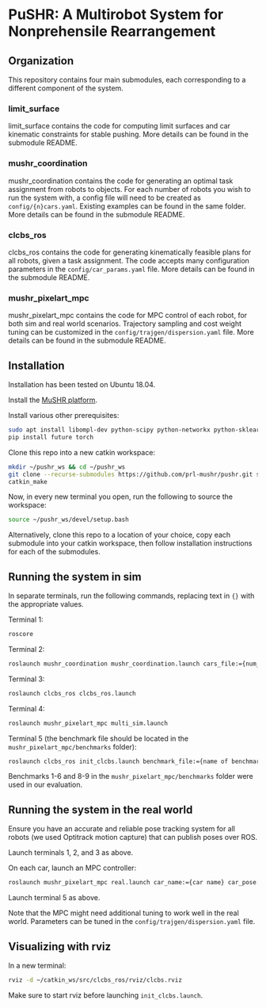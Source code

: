 # PuSHR: A Multirobot System for Nonprehensile Rearrangement

## Organization

This repository contains four main submodules, each corresponding to a different component of the system.

### limit_surface

limit_surface contains the code for computing limit surfaces and car kinematic constraints for stable pushing. More details can be found in the submodule README.

### mushr_coordination

mushr_coordination contains the code for generating an optimal task assignment from robots to objects. For each number of robots you wish to run the system with, a config file will need to be created as `config/{n}cars.yaml`. Existing examples can be found in the same folder. More details can be found in the submodule README.

### clcbs_ros

clcbs_ros contains the code for generating kinematically feasible plans for all robots, given a task assignment. The code accepts many configuration parameters in the `config/car_params.yaml` file. More details can be found in the submodule README.

### mushr_pixelart_mpc

mushr_pixelart_mpc contains the code for MPC control of each robot, for both sim and real world scenarios. Trajectory sampling and cost weight tuning can be customized in the `config/trajgen/dispersion.yaml` file. More details can be found in the submodule README.

## Installation

Installation has been tested on Ubuntu 18.04.

Install the [MuSHR platform](https://mushr.io/tutorials/quickstart/).

Install various other prerequisites:

```bash
sudo apt install libompl-dev python-scipy python-networkx python-sklearn
pip install future torch
```

Clone this repo into a new catkin workspace:

```bash
mkdir ~/pushr_ws && cd ~/pushr_ws
git clone --recurse-submodules https://github.com/prl-mushr/pushr.git src
catkin_make
```

Now, in every new terminal you open, run the following to source the workspace:

```bash
source ~/pushr_ws/devel/setup.bash
```

Alternatively, clone this repo to a location of your choice, copy each submodule into your catkin workspace, then follow installation instructions for each of the submodules.

## Running the system in sim

In separate terminals, run the following commands, replacing text in `{}` with the appropriate values.

Terminal 1:

```bash
roscore
```

Terminal 2:

```bash
roslaunch mushr_coordination mushr_coordination.launch cars_file:={num_cars}cars.yaml
```

Terminal 3:

```bash
roslaunch clcbs_ros clcbs_ros.launch
```

Terminal 4:

```bash
roslaunch mushr_pixelart_mpc multi_sim.launch
```

Terminal 5 (the benchmark file should be located in the `mushr_pixelart_mpc/benchmarks` folder):

```bash
roslaunch clcbs_ros init_clcbs.launch benchmark_file:={name of benchmark_file.yaml}
```

Benchmarks 1-6 and 8-9 in the `mushr_pixelart_mpc/benchmarks` folder were used in our evaluation.

## Running the system in the real world

Ensure you have an accurate and reliable pose tracking system for all robots (we used Optitrack motion capture) that can publish poses over ROS.

Launch terminals 1, 2, and 3 as above.

On each car, launch an MPC controller:

```bash
roslaunch mushr_pixelart_mpc real.launch car_name:={car name} car_pose:={car pose topic}
```

Launch terminal 5 as above.

Note that the MPC might need additional tuning to work well in the real world. Parameters can be tuned in the `config/trajgen/dispersion.yaml` file.

## Visualizing with rviz

In a new terminal:

```bash
rviz -d ~/catkin_ws/src/clcbs_ros/rviz/clcbs.rviz
```

Make sure to start rviz before launching `init_clcbs.launch`.
